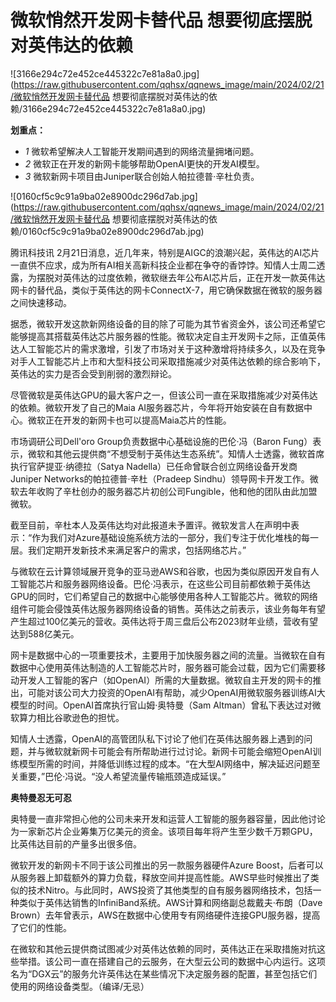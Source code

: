 # 微软悄然开发网卡替代品 想要彻底摆脱对英伟达的依赖

![3166e294c72e452ce445322c7e81a8a0.jpg](https://raw.githubusercontent.com/qqhsx/qqnews_image/main/2024/02/21/微软悄然开发网卡替代品 想要彻底摆脱对英伟达的依赖/3166e294c72e452ce445322c7e81a8a0.jpg)

**划重点：**

  * _1_ 微软希望解决人工智能开发期间遇到的网络流量拥堵问题。
  * _2_ 微软正在开发的新网卡能够帮助OpenAI更快的开发AI模型。
  * _3_ 微软新网卡项目由Juniper联合创始人帕拉德普·辛杜负责。

![0160cf5c9c91a9ba02e8900dc296d7ab.jpg](https://raw.githubusercontent.com/qqhsx/qqnews_image/main/2024/02/21/微软悄然开发网卡替代品 想要彻底摆脱对英伟达的依赖/0160cf5c9c91a9ba02e8900dc296d7ab.jpg)

腾讯科技讯
2月21日消息，近几年来，特别是AIGC的浪潮兴起，英伟达的AI芯片一直供不应求，成为所有AI相关高新科技企业都在争夺的香饽饽。知情人士周二透露，为摆脱对英伟达的过度依赖，微软继去年公布AI芯片后，正在开发一款英伟达网卡的替代品，类似于英伟达的网卡ConnectX-7，用它确保数据在微软的服务器之间快速移动。

据悉，微软开发这款新网络设备的目的除了可能为其节省资金外，该公司还希望它能够提高其搭载英伟达芯片服务器的性能。微软决定自主开发网卡之际，正值英伟达人工智能芯片的需求激增，引发了市场对关于这种激增将持续多久，以及在竞争对手人工智能芯片上市和大型科技公司采取措施减少对英伟达依赖的综合影响下，英伟达的实力是否会受到削弱的激烈辩论。

尽管微软是英伟达GPU的最大客户之一，但该公司一直在采取措施减少对英伟达的依赖。微软开发了自己的Maia
AI服务器芯片，今年将开始安装在自有数据中心。微软正在开发的新网卡也可以提高Maia芯片的性能。

市场调研公司Dell'oro Group负责数据中心基础设施的巴伦·冯（Baron
Fung）表示，微软和其他云提供商“不想受制于英伟达生态系统”。知情人士透露，微软首席执行官萨提亚·纳德拉（Satya
Nadella）已任命曾联合创立网络设备开发商Juniper Networks的帕拉德普·辛杜（Pradeep
Sindhu）领导网卡开发工作。微软去年收购了辛杜创办的服务器芯片初创公司Fungible，他和他的团队由此加盟微软。

截至目前，辛杜本人及英伟达均对此报道未予置评。微软发言人在声明中表示：“作为我们对Azure基础设施系统方法的一部分，我们专注于优化堆栈的每一层。我们定期开发新技术来满足客户的需求，包括网络芯片。”

与微软在云计算领域展开竞争的亚马逊AWS和谷歌，也因为类似原因开发自有人工智能芯片和服务器网络设备。巴伦·冯表示，在这些公司目前都依赖于英伟达GPU的同时，它们希望自己的数据中心能够使用各种人工智能芯片。微软的网络组件可能会侵蚀英伟达服务器网络设备的销售。英伟达之前表示，该业务每年有望产生超过100亿美元的营收。英伟达将于周三盘后公布2023财年业绩，营收有望达到588亿美元。

网卡是数据中心的一项重要技术，主要用于加快服务器之间的流量。当微软在自有数据中心使用英伟达制造的人工智能芯片时，服务器可能会过载，因为它们需要移动开发人工智能的客户（如OpenAI）所需的大量数据。微软自主开发的网卡的推出，可能对该公司大力投资的OpenAI有帮助，减少OpenAI用微软服务器训练AI大模型的时间。OpenAI首席执行官山姆·奥特曼（Sam
Altman）曾私下表达过对微软算力相比谷歌逊色的担忧。

知情人士透露，OpenAI的高管团队私下讨论了他们在英伟达服务器上遇到的问题，并与微软就新网卡可能会有所帮助进行过讨论。新网卡可能会缩短OpenAI训练模型所需的时间，并降低训练过程的成本。“在大型AI网络中，解决延迟问题至关重要，”巴伦·冯说。“没人希望流量传输瓶颈造成延误。”

**奥特曼忍无可忍**

奥特曼一直非常担心他的公司未来开发和运营人工智能的服务器容量，因此他讨论为一家新芯片企业筹集万亿美元的资金。该项目每年将产生至少数千万颗GPU，比英伟达目前的产量多出很多倍。

微软开发的新网卡不同于该公司推出的另一款服务器硬件Azure
Boost，后者可以从服务器上卸载额外的算力负载，释放空间并提高性能。AWS早些时候推出了类似的技术Nitro。与此同时，AWS投资了其他类型的自有服务器网络技术，包括一种类似于英伟达销售的InfiniBand系统。AWS计算和网络副总裁戴夫·布朗（Dave
Brown）去年曾表示，AWS在数据中心使用专有网络硬件连接GPU服务器，提高了它们的性能。

在微软和其他云提供商试图减少对英伟达依赖的同时，英伟达正在采取措施对抗这些举措。该公司一直在搭建自己的云服务，在大型云公司的数据中心内运行。这项名为“DGX云”的服务允许英伟达在某些情况下决定服务器的配置，甚至包括它们使用的网络设备类型。（编译/无忌）


